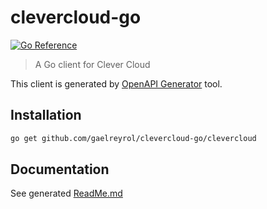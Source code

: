 # clevercloud-go

[![Go Reference](https://pkg.go.dev/badge/github.com/gaelreyrol/clevercloud-go/clevercloud.svg)](https://pkg.go.dev/github.com/gaelreyrol/clevercloud-go/clevercloud)

> A Go client for Clever Cloud

This client is generated by [OpenAPI Generator](https://github.com/OpenAPITools/openapi-generator) tool.

## Installation

```bash
go get github.com/gaelreyrol/clevercloud-go/clevercloud
```

## Documentation

See generated [ReadMe.md](./clevercloud/ReadMe.md)